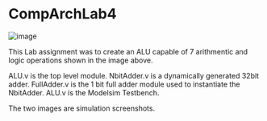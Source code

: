 # CompArchLab4

![image](https://user-images.githubusercontent.com/99295266/156440680-a3a228c1-ec7a-46b3-a200-9ad5730fd0f5.png)

This Lab assignment was to create an ALU capable of 7 arithmentic and logic operations shown in the image above.

ALU.v is the top level module.
NbitAdder.v is a dynamically generated 32bit adder.
FullAdder.v is the 1 bit full adder module used to instantiate the NbitAdder.
ALU.v is the Modelsim Testbench.

The two images are simulation screenshots.
